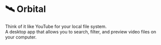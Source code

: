 # 🛰 Orbital
Think of it like YouTube for your local file system.  
A desktop app that allows you to search, filter, and preview video files on your computer.
